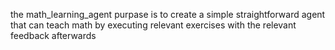 the math_learning_agent purpase is to create a simple straightforward agent that can teach math by executing relevant exercises with the relevant feedback afterwards 
